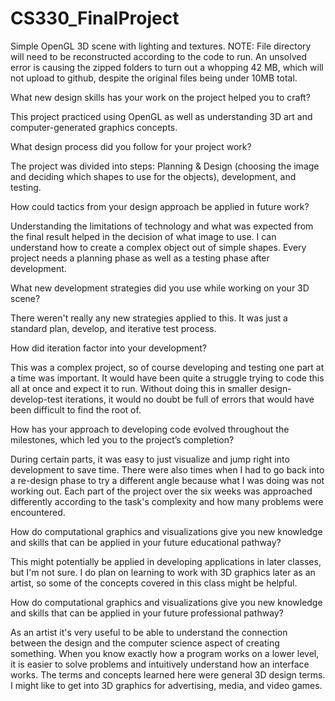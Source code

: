 # CS330_FinalProject
Simple OpenGL 3D scene with lighting and textures.
NOTE: File directory will need to be reconstructed according to the code to run. An unsolved error is causing the zipped folders to turn out a whopping 42 MB, which will not upload to github, despite the original files being under 10MB total.

What new design skills has your work on the project helped you to craft?

This project practiced using OpenGL as well as understanding 3D art and computer-generated graphics concepts.
  
What design process did you follow for your project work?

The project was divided into steps: Planning & Design (choosing the image and deciding which shapes to use for the objects), development, and testing.
  
How could tactics from your design approach be applied in future work?

Understanding the limitations of technology and what was expected from the final result helped in the decision of what image to use. I can understand how to create a complex object out of simple shapes. Every project needs a planning phase as well as a testing phase after development.

What new development strategies did you use while working on your 3D scene?

There weren't really any new strategies applied to this. It was just a standard plan, develop, and iterative test process.

How did iteration factor into your development?

This was a complex project, so of course developing and testing one part at a time was important. It would have been quite a struggle trying to code this all at    once and expect it to run. Without doing this in smaller design-develop-test iterations, it would no doubt be full of errors that would have been difficult to      find the root of.
  
How has your approach to developing code evolved throughout the milestones, which led you to the project’s completion?

  During certain parts, it was easy to just visualize and jump right into development to save time. There were also times when I had to go back into a re-design      phase to try a different angle because what I was doing was not working out. Each part of the project over the six weeks was approached differently according to 
  the task's complexity and how many problems were encountered.

How do computational graphics and visualizations give you new knowledge and skills that can be applied in your future educational pathway?

  This might potentially be applied in developing applications in later classes, but I'm not sure. I do plan on learning to work with 3D graphics later as an artist, so some of the concepts covered in this class might be helpful.
  
How do computational graphics and visualizations give you new knowledge and skills that can be applied in your future professional pathway?

  As an artist it's very useful to be able to understand the connection between the design and the computer science aspect of creating something. When you know exactly how a program works on a lower level, it is easier to solve problems and intuitively understand how an interface works. The terms and concepts learned here were general 3D design terms. I might like to get into 3D graphics for advertising, media, and video games.
